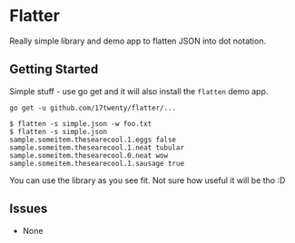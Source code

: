 # Flatter

Really simple library and demo app to flatten JSON into dot notation.

## Getting Started

Simple stuff - use go get and it will also install the `flatten` demo app.

```
go get -u github.com/17twenty/flatter/...
```

```
$ flatten -s simple.json -w foo.txt
$ flatten -s simple.json
sample.someitem.thesearecool.1.eggs false
sample.someitem.thesearecool.1.neat tubular
sample.someitem.thesearecool.0.neat wow
sample.someitem.thesearecool.1.sausage true
```

You can use the library as you see fit. Not sure how useful it will be tho :D


## Issues
 * None
